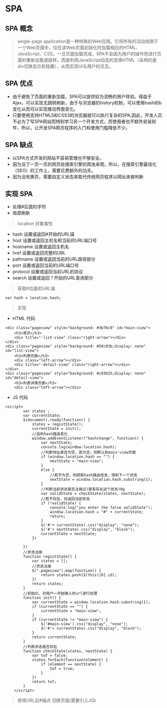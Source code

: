 # SPA
## SPA 概念
> single-page application是一种特殊的Web应用。它将所有的活动局限于一个Web页面中，仅在该Web页面初始化时加载相应的HTML、JavaScript、CSS。一旦页面加载完成，SPA不会因为用户的操作而进行页面的重新加载或跳转，而是利用JavaScript动态的变换HTML（采用的是div切换显示和隐藏），从而实现UI与用户的交互。
## SPA 优点
* 由于避免了页面的重新加载，SPA可以提供较为流畅的用户体验。得益于Ajax，可以实现无跳转刷新，由于与浏览器的history机制，可以使用hash的b变化从而可以实现推动界面变化。
* 只要使用支持HTML5和CSS3的浏览器就可以执行复杂的SPA,因此，开发人员不必为了写SPA网站而特别学习另一个开发方式，而使用者也不额外安装软件，所以，让开发SPA网页程序的入门和使用门槛降低不少。
## SPA 缺点
* 以SPA方式开发的网站不容易管理也不够安全。
* 因为没了一页一页的网页给搜索引擎的爬虫来爬，所以，在搜索引擎最佳化（SEO）的工作上，需要花费额外的功夫。
* 因为没有换页，需要自定义状态来取代传统网页程序以网址来做判断
## 实现 SPA
* 处理#后面的字符
* 局部刷新
> location 对象属性
* hash 设置或返回#开始的URL锚
* host 设置或返回主机名和当前的URL端口号
* hostname 设置或返回主机名
* href 设置或返回完整的URL
* pathname 设置或返回当前的URL路径部分
* port 设置或返回当前的URL端口号
* protocol 设置或返回当前URL的协议
* search 设置或返回？开始的URL查询部分
> 获取#后面的URL锚
```
var hash = location.hash;
```
> 实现
* HTML 代码
```
<div class="pageview" style="background: #3b76c0" id="main-view">
    <h3>首页</h3>
    <div title="-list-view" class="right-arrow"></div>
</div>
<div class="pageview" style="background: #58c03b;display: none" id="list-view">
    <h3>列表页面</h3>
    <div class="left-arrow"></div>
    <div title="-detail-view" class="right-arrow"></div>
</div>
<div class="pageview" style="background: #c03b25;display: none" id="detail-view">
    <h3>列表详情页面</h3>
    <div class="left-arrow"></div>
```
* JS 代码
```
<script>
        var states ;
        var currentState;
        $(document).ready(function() {
            states = registState();
            currentState = init();
            //监听hash路由变化
            window.addEventListener("hashchange", function() {
                var nextState;
                console.log(window.location.hash);
                //判断地址是否为空，若为空，则默认到main-view页面
                if (window.location.hash == "") {
                    nextState = "main-view";
                }
                else {
                    //若不为空，则获取hash路由信息，得到下一个状态
                    nextState = window.location.hash.substring(1);
                }
                //判断当前状态是否注册过(是有存在这个状态)0g
                var validState = checkState(states, nextState);
                //若不存在，则返回当前状态
                if (!validState) {
                    console.log("you enter the false validState");
                    window.location.hash = "#" + currentState;
                    return;
                }
                $('#'+ currentState).css("display", "none");
                $('#'+ nextState).css("display", "block");
                currentState = nextState;
            })

        })
        //状态注册
        function registState() {
            var states = [];
            //状态注册
            $(".pageview").map(function() {
                return states.push($(this)[0].id);
            })
            return states;
        }
        //初始化，对用户一开始输入的url进行处理
        function init() {
            var currentState = window.location.hash.substring(1);
            if (currentState == "") {
                currentState = "main-view";
            }
            if (currentState != "main-view") {
                $('#main-view').css("display", "none");
                $('#'+ currentState).css("display", "block");
            }
            return currentState;
        }
        //判断状态是否存在
        function checkState(states, nextState) {
            var tof = false;
            states.forEach(function(element) {
                if (element == nextState) {
                    tof = true;
                }
            })
            return tof;
        }
    </script>
```
> 修改URL后#锚点 切换页面(需要引入JQ)